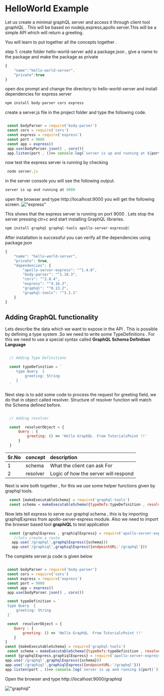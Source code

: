 # HelloWorld Example

Let us create a minimal graphQL server
and access it through client tool *graphiQL* . This will be based on nodejs,express,apollo server.This will be a simple API which will return a greeting.  

You will learn to put together all the concepts together .

step 1: create folder hello-world-server add a package.json , give a name to the package and make the package as private

```javascript
{
    "name":"hello-world-server",
    "private":true
}
```

open dos prompt and  change the directory to hello-world-server and install dependencies for express server

```javascript
npm install body-parser cors express
```

create a server.js file in the project folder and type  the following code.

```javascript

 const bodyParser = require('body-parser')
 const cors = require('cors')
 const express = require('express')
 const port = 9000
 const app = express()
 app.use(bodyParser.json() , cors())
 app.listen(port , ()=> console.log(`server is up and running at ${port}`))


```

now test the express server is running by checking 

```javascript
 node server.js
```

in the server console you will see the following output.
```javascript 
server is up and running at 9000
```

open the browser and type http://localhost:9000 you will get the following screen.
!["express"](https://user-images.githubusercontent.com/9062443/44002340-a6ab8992-9e5e-11e8-8907-81ec94ad27df.png "express")

This shows that the express server is running on port 9000 . Lets stop the server pressing *ctr+c*
and start installing GraphQL libraries.

```javascript 
npm install graphql graphql-tools apollo-server-express@1
```
After installation is successful you can verify all the dependencies
using package.json 

```javascript
{
    "name": "hello-world-server",
    "private": true,
    "dependencies": {
        "apollo-server-express": "^1.4.0",
        "body-parser": "^1.18.3",
        "cors": "^2.8.4",
        "express": "^4.16.3",
        "graphql": "^0.13.2",
        "graphql-tools": "^3.1.1"
    }
}

```

## Adding GraphQL functionality

Lets describe the data which we want to expose in the API . This
is possible by defining a type system .So we need to write some TypeDefinitions . For this we need to use a special syntax called
**GraphQL Schema Definition Language**

```javascript

  // Adding Type Definitions

  const typeDefinition = `
     type Query  {
         greeting: String
     }
  `
```

Next step is to add some code to process the request for greeting field, we do that in object called resolver. Structure of resolver function will match the Schema defined before.

```javascript

  // Adding resolver

  const  resolverObject = {
      Query : {
          greeting: () => 'Hello GraphQL  From TutorialsPoint !!'
      }
  }
```

|Sr.No | concept | description
|:-----|:--------|:-----------
|1    | schema | What the client can ask For
| 2   | resolver | Logic of how the  server will respond

Next is wire both together , for this we use some helper functions given by graphql tools. 

```javascript
  const {makeExecutableSchema} = require('graphql-tools')
  const schema = makeExecutableSchema({typeDefs:typeDefinition , resolvers:resolverObject})

```

Now lets tell express to serve our graphql schema , this is by importing  graphqlExpress from apollo-server-express module.
Also we need to import the browser based tool **graphiQL** to test application

```javascript
  const {graphqlExpress , graphiqlExpress} = require('apollo-server-express')
    //lets create a route
   app.use('/graphql',graphqlExpress({schema}))
   app.use('/graphiql',graphiqlExpress({endpointURL:'/graphql'}))

```

The complete server.js code is given below

```javascript

 const bodyParser = require('body-parser')
 const cors = require('cors')
 const express = require('express')
 const port = 9000
 const app = express()
 app.use(bodyParser.json() , cors())

 const typeDefinition = `
 type Query  {
     greeting: String
 }`

 const  resolverObject = {
    Query : {
        greeting: () => 'Hello GraphQL  From TutorialsPoint !!'
    }
}
const {makeExecutableSchema} = require('graphql-tools')
 const schema = makeExecutableSchema({typeDefs:typeDefinition , resolvers:resolverObject})
const {graphqlExpress,graphiqlExpress} = require('apollo-server-express')
app.use('/graphql',graphqlExpress({schema}))
app.use('/graphiql',graphiqlExpress({endpointURL:'/graphql'}))
app.listen(port , ()=> console.log(`server is up and running ${port}`))

```

Open the  browser and type  http://localhost:9000/graphiql

!["graphiql"](https://user-images.githubusercontent.com/9062443/44010356-80865618-9ecf-11e8-8297-fe947766a200.png "graphql")

